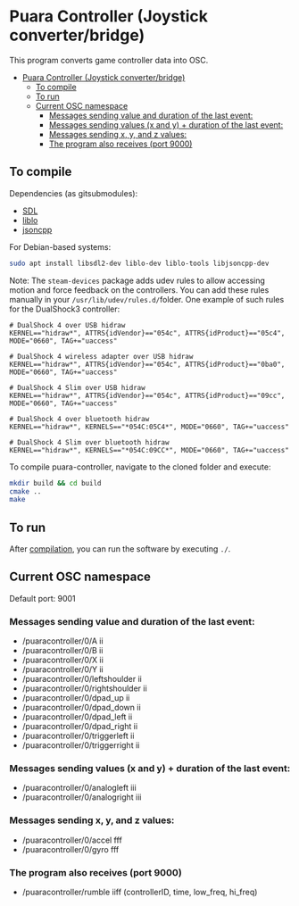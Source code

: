 # Puara Controller (Joystick converter/bridge)

This program converts game controller data into OSC.

- [Puara Controller (Joystick converter/bridge)](#puara-controller-joystick-converterbridge)
  - [To compile](#to-compile)
  - [To run](#to-run)
  - [Current OSC namespace](#current-osc-namespace)
    - [Messages sending value and duration of the last event:](#messages-sending-value-and-duration-of-the-last-event)
    - [Messages sending values (x and y) + duration of the last event:](#messages-sending-values-x-and-y--duration-of-the-last-event)
    - [Messages sending x, y, and z values:](#messages-sending-x-y-and-z-values)
    - [The program also receives (port 9000)](#the-program-also-receives-port-9000)

## To compile

Dependencies (as gitsubmodules):

- [SDL](https://github.com/libsdl-org/SDL.git)
- [liblo](https://github.com/radarsat1/liblo.git)
- [jsoncpp](https://github.com/open-source-parsers/jsoncpp.git)

For Debian-based systems:

```bash
sudo apt install libsdl2-dev liblo-dev liblo-tools libjsoncpp-dev
```

Note: The `steam-devices` package adds udev rules to allow accessing motion and force feedback on the controllers. You can add these rules manually in your `/usr/lib/udev/rules.d/`folder. 
One example of such rules for the DualShock3 controller:

```
# DualShock 4 over USB hidraw
KERNEL=="hidraw*", ATTRS{idVendor}=="054c", ATTRS{idProduct}=="05c4", MODE="0660", TAG+="uaccess"

# DualShock 4 wireless adapter over USB hidraw
KERNEL=="hidraw*", ATTRS{idVendor}=="054c", ATTRS{idProduct}=="0ba0", MODE="0660", TAG+="uaccess"

# DualShock 4 Slim over USB hidraw
KERNEL=="hidraw*", ATTRS{idVendor}=="054c", ATTRS{idProduct}=="09cc", MODE="0660", TAG+="uaccess"

# DualShock 4 over bluetooth hidraw
KERNEL=="hidraw*", KERNELS=="*054C:05C4*", MODE="0660", TAG+="uaccess"

# DualShock 4 Slim over bluetooth hidraw
KERNEL=="hidraw*", KERNELS=="*054C:09CC*", MODE="0660", TAG+="uaccess"
```

To compile puara-controller, navigate to the cloned folder and execute:

```bash
mkdir build && cd build
cmake ..
make
```

## To run

After [compilation](#to-compile), you can run the software by executing `./`.

## Current OSC namespace

Default port: 9001

### Messages sending value and duration of the last event:

* /puaracontroller/0/A ii
* /puaracontroller/0/B ii
* /puaracontroller/0/X ii
* /puaracontroller/0/Y ii
* /puaracontroller/0/leftshoulder ii
* /puaracontroller/0/rightshoulder ii
* /puaracontroller/0/dpad_up ii
* /puaracontroller/0/dpad_down ii
* /puaracontroller/0/dpad_left ii
* /puaracontroller/0/dpad_right ii
* /puaracontroller/0/triggerleft ii
* /puaracontroller/0/triggerright ii

### Messages sending values (x and y) + duration of the last event:

* /puaracontroller/0/analogleft iii
* /puaracontroller/0/analogright iii

### Messages sending x, y, and z values:

* /puaracontroller/0/accel fff
* /puaracontroller/0/gyro fff

### The program also receives (port 9000)

* /puaracontroller/rumble iiff (controllerID, time, low_freq, hi_freq)
